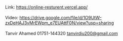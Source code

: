Link: https://online-resturent.vercel.app/
<br/> <br/>
Video: https://drive.google.com/file/d/1O9UtW-zxDeHAJ3vMrEWpm_e7EUAttF0N/view?usp=sharing
<br/> <br/>
Tanvir Ahamed
01751-144320
tanvirdiu200@gmail.com

